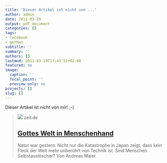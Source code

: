 ```yaml
---
title: 'Dieser Artikel ist nicht von ...'
author: admin
date: 2011-03-29
output: pdf_document
categories: []
tags:
- facebook
- german
subtitle: ''
summary: ''
authors: []
lastmod: 2011-03-29T17:43:51+02:00
featured: no
image:
  caption: ''
  focal_point: ''
  preview_only: no
projects: []
slug: []
---
```

Dieser Artikel ist nicht von mir! ;-)
> [![](https://img.zeit.de/kultur/2011-03/natur-junge-wald-2/wide__1300x731)](http://www.zeit.de/2011/13/Natur-Atomkatastrophe)
> zeit.de
> ## [Gottes Welt in Menschenhand](http://www.zeit.de/2011/13/Natur-Atomkatastrophe)
>
>Natur war gestern: Nicht nur die Katastrophe in Japan zeigt, dass kein Fleck der Welt mehr unberührt von Technik ist. Sind Menschen Selbstauslöscher? Von Andreas Maier

